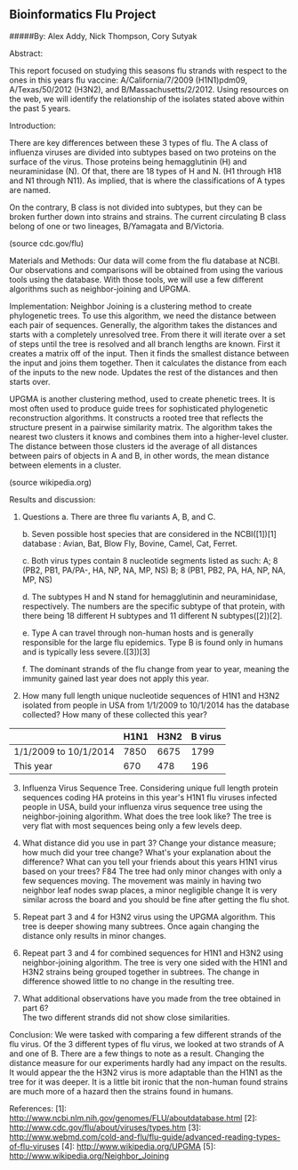 Bioinformatics Flu Project
--------------------------
#####By: Alex Addy, Nick Thompson, Cory Sutyak

Abstract:

This report focused on studying this seasons flu strands with respect to the ones in this years flu vaccine: A/California/7/2009 (H1N1)pdm09, A/Texas/50/2012 (H3N2), and B/Massachusetts/2/2012. Using resources on the web, we will identify the relationship of the isolates stated above within the past 5 years.

Introduction:

There are key differences between these 3 types of flu.  The A class of influenza viruses are divided into subtypes based on two proteins on the surface of the virus.  Those proteins being hemagglutinin (H) and neuraminidase (N).  Of that, there are 18 types of H and N. (H1 through H18 and N1 through N11).  As implied, that is where the classifications of A types are named.

On the contrary, B class is not divided into subtypes, but they can be broken further down into strains and strains.  The current circulating B class belong of one or two lineages, B/Yamagata and B/Victoria.

(source cdc.gov/flu)

Materials and Methods:
Our data will come from the flu database at NCBI.  Our observations and comparisons will be obtained from using the various tools using the database.  With those tools, we will use a few different algorithms such as neighbor-joining and UPGMA. 

Implementation:
Neighbor Joining is a clustering method to create phylogenetic trees.  To use this algorithm, we need the distance between each pair of sequences.  Generally, the algorithm takes the distances and starts with a completely unresolved tree.  From there it will iterate over a set of steps until the tree is resolved and all branch lengths are known.  First it creates a matrix off of the input.  Then it finds the smallest distance between the input and joins them together.  Then it calculates the distance from each of the inputs to the new node.  Updates the rest of the distances and then starts over.

UPGMA is another clustering method, used to create phenetic trees.  It is most often used to produce guide trees for sophisticated phylogenetic reconstruction algorithms.  It constructs a rooted tree that reflects the structure present in a pairwise similarity matrix.  The algorithm takes the nearest two clusters it knows and combines them into a higher-level cluster.  The distance between those clusters id the average of all distances between pairs of objects in A and B, in other words, the mean distance between elements in a cluster.

(source wikipedia.org)

 Results and discussion:
  1. Questions
      a. There are three flu variants A, B, and C.

      b. Seven possible host species that are considered in the NCBI(\[1\])[1] database : Avian, Bat, Blow Fly, Bovine, Camel, Cat, Ferret.

      c. Both virus types contain 8 nucleotide segments listed as such:
          A; 8 (PB2, PB1, PA/PA-, HA, NP, NA, MP, NS)
          B; 8 (PB1, PB2, PA, HA, NP, NA, MP, NS)

      d. The subtypes H and N stand for hemagglutinin and neuraminidase, respectively. The numbers are the specific subtype of that protein, with there being 18 different H subtypes and 11 different N subtypes(\[2\])[2].

      e. Type A can travel through non-human hosts and is generally responsible for the large flu epidemics. Type B is found only in humans and is typically less severe.(\[3\])[3]

      f. The dominant strands of the flu change from year to year, meaning the immunity gained last year does not apply this year.

  2. How many full length unique nucleotide sequences of H1N1 and H3N2 isolated from people in USA from 1/1/2009 to 10/1/2014 has the database collected? How many of these collected this year?

  |                       | H1N1 | H3N2 | B virus |
  | --------------------- | ---- | -----| ------- |
  | 1/1/2009 to 10/1/2014 | 7850 | 6675 |   1799  |
  | This year             |  670 |  478 |    196  |

  3. Influenza Virus Sequence Tree. Considering unique full length protein sequences coding HA proteins in this year's H1N1 flu viruses infected people in USA, build your influenza virus sequence tree using the neighbor-joining algorithm. What does the tree look like?
    The tree is very flat with most sequences being only a few levels deep.

  4. What distance did you use in part 3? Change your distance measure; how much did your tree change? What's your explanation about the difference? What can you tell your friends about this years H1N1 virus based on your trees?
    F84
    The tree had only minor changes with only a few sequences moving. The movement was mainly in having two neighbor leaf nodes swap places, a minor negligible change
    It is very similar across the board and you should be fine after getting the flu shot.

  5. Repeat part 3 and 4 for H3N2 virus using the UPGMA algorithm.  This tree is deeper showing many subtrees.  Once again changing the distance only results in minor changes.

  6. Repeat part 3 and 4 for combined sequences for H1N1 and H3N2 using neighbor-joining algorithm.  The tree is very one sided with the H1N1 and H3N2 strains being grouped together
	in subtrees.  The change in difference showed little to no change in the resulting tree.

  7. What additional observations have you made from the tree obtained in part 6?  
	The two different strands did not show close similarities.  
    
  Conclusion:
We were tasked with comparing a few different strands of the flu virus.  Of the 3 different types of flu virus, we looked at two strands of A and one of B.  There are a few things to note as a result.  Changing the distance measure for our experiments hardly had any impact on the results.  It would appear the the H3N2 virus is more adaptable than the H1N1 as the tree for it was deeper.  It is a little bit ironic that the non-human found strains are much more of a hazard then the strains found in humans. 
  
  References:
  [1]: http://www.ncbi.nlm.nih.gov/genomes/FLU/aboutdatabase.html
  [2]: http://www.cdc.gov/flu/about/viruses/types.htm
  [3]: http://www.webmd.com/cold-and-flu/flu-guide/advanced-reading-types-of-flu-viruses
  [4]: http://www.wikipedia.org/UPGMA
  [5]: http://www.wikipedia.org/Neighbor_Joining

  